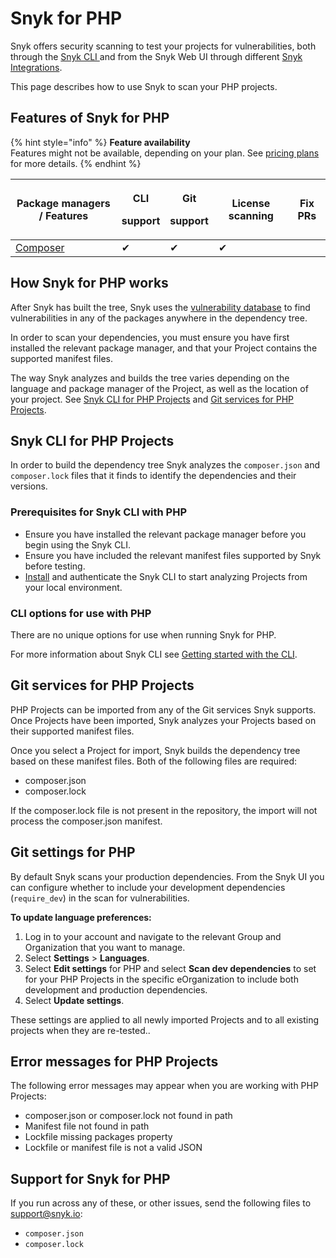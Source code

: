 # Snyk for PHP

Snyk offers security scanning to test your projects for vulnerabilities, both through the [Snyk CLI ](../../../snyk-cli/)and from the Snyk Web UI through different [Snyk Integrations](../../../integrations/).

This page describes how to use Snyk to scan your PHP projects.

## Features of Snyk for PHP

{% hint style="info" %}
**Feature availability**\
Features might not be available, depending on your plan. See [pricing plans](https://snyk.io/plans/) for more details.
{% endhint %}

| Package managers / Features         | <p>CLI</p><p>support</p> | <p>Git</p><p>support</p> | License scanning | Fix PRs |
| ----------------------------------- | ------------------------ | ------------------------ | ---------------- | ------- |
| [Composer](https://getcomposer.org) | ✔︎                       | ✔︎                       | ✔︎               |         |

## **How Snyk for PHP works**

After Snyk has built the tree, Snyk uses the [vulnerability database](https://snyk.io/vuln) to find vulnerabilities in any of the packages anywhere in the dependency tree.

In order to scan your dependencies, you must ensure you have first installed the relevant package manager, and that your Project contains the supported manifest files.

The way Snyk analyzes and builds the tree varies depending on the language and package manager of the Project, as well as the location of your project. See [Snyk CLI for PHP Projects](snyk-for-php.md#snyk-cli-for-php-projects) and [Git services for PHP Projects](snyk-for-php.md#git-services-for-php-projects).

## Snyk CLI for PHP Projects

In order to build the dependency tree Snyk analyzes the `composer.json` and `composer.lock` files that it finds to identify the dependencies and their versions.

### **Prerequisites for Snyk CLI with PHP**

* Ensure you have installed the relevant package manager before you begin using the Snyk CLI.
* Ensure you have included the relevant manifest files supported by Snyk before testing.
* [Install](../../../snyk-cli/install-the-snyk-cli.md) and authenticate the Snyk CLI to start analyzing Projects from your local environment.

### **CLI options for use with PHP**

There are no unique options for use when running Snyk for PHP.

For more information about Snyk CLI see [Getting started with the CLI](../../../snyk-cli/getting-started-with-the-cli.md).

## Git services for PHP Projects

PHP Projects can be imported from any of the Git services Snyk supports. Once Projects have  been imported, Snyk analyzes your Projects based on their supported manifest files.

Once you select a Project for import, Snyk builds the dependency tree based on these manifest files. Both of the following files are required:

* composer.json
* composer.lock

If the composer.lock file is not present in the repository, the import will not process the composer.json manifest.&#x20;

## **Git settings for PHP**

By default Snyk scans your production dependencies. From the Snyk UI you can configure whether to include your development dependencies (`require_dev`) in the scan for vulnerabilities.

**To update language preferences:**

1. Log in to your account and navigate to the relevant Group and Organization that you want to manage.
2. Select **Settings** > **Languages**.
3. Select **Edit settings** for PHP and select **Scan dev dependencies** to set for your PHP Projects in the specific eOrganization to include both development and production dependencies.
4. Select **Update settings**.

These settings are applied to all newly imported Projects and to all existing projects when they are re-tested..

## Error messages for PHP Projects

The following error messages may appear when you are working with PHP Projects:

* composer.json or composer.lock not found in path
* Manifest file not found in path
* Lockfile missing packages property
* Lockfile or manifest file is not a valid JSON

## Support for Snyk for PHP

If you run across any of these, or other issues, send the following files to [support@snyk.io](mailto:support@snyk.io):

* `composer.json`
* `composer.lock`
